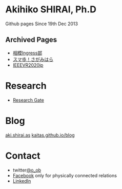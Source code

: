# Akihiko SHIRAI, Ph.D

Github pages
Since 19th Dec 2013 

## Archived Pages
- [相模Ingress部](https://kaitas.github.io/sagami-ingress/)
- [スマ歩！さがみはら](https://kaitas.github.io/sumaho-sagamihara/)
- [IEEEVR2020jp](https://kaitas.github.io/IEEEVR2020jp/)

# Research

- [Research Gate](https://www.researchgate.net/profile/Akihiko_Shirai)

# Blog

[aki.shirai.as](http://aki.shirai.as/)
[kaitas.github.io/blog](https://kaitas.github.io/blog/)

# Contact

- twitter[@o_ob](https://twitter.com/o_ob)
- [Facebook](https://www.facebook.com/aquihiko) only for physically connected relations
- [LinkedIn](https://www.linkedin.com/in/akihiko-shirai/)
